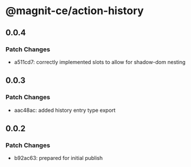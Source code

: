 # @magnit-ce/action-history

## 0.0.4

### Patch Changes

- a511cd7: correctly implemented slots to allow for shadow-dom nesting

## 0.0.3

### Patch Changes

- aac48ac: added history entry type export

## 0.0.2

### Patch Changes

- b92ac63: prepared for initial publish
